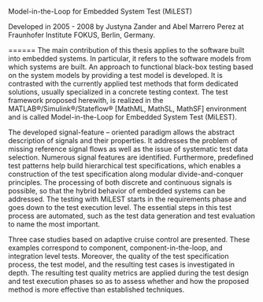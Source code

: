 Model-in-the-Loop for Embedded System Test (MiLEST)

Developed in 2005 - 2008 by Justyna Zander and Abel Marrero Perez at Fraunhofer Institute FOKUS, Berlin, Germany. 

======
The main contribution of this thesis applies to the software built into embedded systems. In particular, it refers to the software models from which systems are built. An approach to functional black-box testing based on the system models by providing a test model is developed. It is contrasted with the currently applied test methods that form dedicated solutions, usually specialized in a concrete testing context. The test framework proposed herewith, is realized in the MATLAB®/Simulink®/Stateflow® [MathML, MathSL, MathSF] environment and is called Model-in-the-Loop for Embedded System Test (MiLEST). 

The developed signal-feature – oriented paradigm allows the abstract description of signals and their properties. It addresses the problem of missing reference signal flows as well as the issue of systematic test data selection. Numerous signal features are identified. Furthermore, predefined test patterns help build hierarchical test specifications, which enables a construction of the test specification along modular divide-and-conquer principles. The processing of both discrete and continuous signals is possible, so that the hybrid behavior of embedded systems can be addressed. 
The testing with MiLEST starts in the requirements phase and goes down to the test execution level. The essential steps in this test process are automated, such as the test data generation and test evaluation to name the most important. 

Three case studies based on adaptive cruise control are presented. These examples correspond to component, component-in-the-loop, and integration level tests. Moreover, the quality of the test specification process, the test model, and the resulting test cases is investigated in depth. The resulting test quality metrics are applied during the test design and test execution phases so as to assess whether and how the proposed method is more effective than established techniques.
